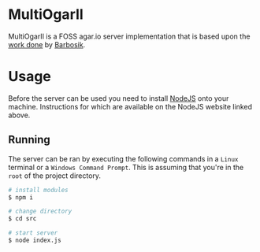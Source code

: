 # MultiOgarII
MultiOgarII is a FOSS agar.io server implementation that is based upon the [work done](https://github.com/Barbosik/MultiOgar) by [Barbosik](https://github.com/Barbosik/).

# Usage
Before the server can be used you need to install [NodeJS](https://nodejs.org/en/) onto your machine. Instructions for which are available on the NodeJS website linked above.

## Running
The server can be ran by executing the following commands in a `Linux` terminal or a `Windows Command Prompt`. This is assuming that you're in the `root` of the project directory.
```BASH
# install modules
$ npm i

# change directory
$ cd src

# start server
$ node index.js
```